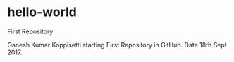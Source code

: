 # hello-world
First Repository

Ganesh Kumar Koppisetti starting First Repository in GitHub.
Date 18th Sept 2017.
